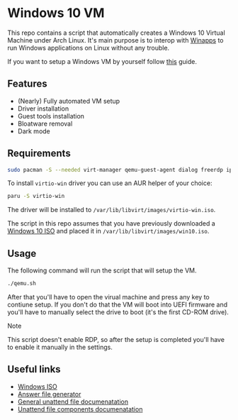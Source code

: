 # Windows 10 VM

This repo contains a script that automatically creates a Windows 10 Virtual
Machine under Arch Linux. It's main purpose is to interop with
[Winapps](https://github.com/winapps-org/winapps) to run Windows applications on
Linux without any trouble.

If you want to setup a Windows VM by yourself follow
[this](https://github.com/winapps-org/winapps/blob/main/docs/libvirt.md) guide.

## Features

- (Nearly) Fully automated VM setup
- Driver installation
- Guest tools installation
- Bloatware removal
- Dark mode

## Requirements

```bash
sudo pacman -S --needed virt-manager qemu-guest-agent dialog freerdp iproute2 libnotify gnu-netcat
```

To install `virtio-win` driver you can use an AUR helper of your choice:

```bash
paru -S virtio-win
```

The driver will be installed to `/var/lib/libvirt/images/virtio-win.iso`.

The script in this repo assumes that you have previously downloaded a
[Windows 10 ISO](https://www.microsoft.com/en-us/software-download/windows10ISO)
and placed it in `/var/lib/libvirt/images/win10.iso`.

## Usage

The following command will run the script that will setup the VM.

```bash
./qemu.sh
```

After that you'll have to open the virual machine and press any key to contiune
setup. If you don't do that the VM will boot into UEFI firmware and you'll have
to manually select the drive to boot (it's the first CD-ROM drive).

> [!NOTE]
> This script doesn't enable RDP, so after the setup is completed you'll have to
> enable it manually in the settings.

## Useful links

- [Windows ISO](https://www.microsoft.com/en-us/software-download/windows10ISO)
- [Answer file generator](https://schneegans.de/windows/unattend-generator/)
- [General unattend file documenatation](https://learn.microsoft.com/en-us/windows-hardware/manufacture/desktop/update-windows-settings-and-scripts-create-your-own-answer-file-sxs?view=windows-10)
- [Unattend file components documenatation](http://technet.microsoft.com/en-us/library/ff699038.aspx)
